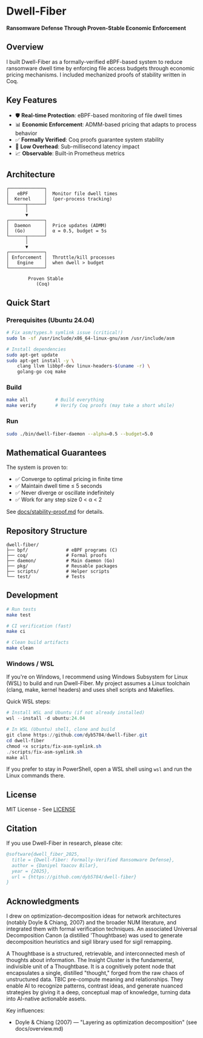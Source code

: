 # Dwell-Fiber

**Ransomware Defense Through Proven-Stable Economic Enforcement**

## Overview

I built Dwell-Fiber as a formally-verified eBPF-based system to reduce ransomware dwell time by enforcing file access budgets through economic pricing mechanisms. I included mechanized proofs of stability written in Coq.

## Key Features

- 🛡️ **Real-time Protection**: eBPF-based monitoring of file dwell times
- 📊 **Economic Enforcement**: ADMM-based pricing that adapts to process behavior
- ✅ **Formally Verified**: Coq proofs guarantee system stability
- 🚀 **Low Overhead**: Sub-millisecond latency impact
- 📈 **Observable**: Built-in Prometheus metrics

## Architecture

```
┌─────────────┐
│   eBPF      │  Monitor file dwell times
│  Kernel     │  (per-process tracking)
└──────┬──────┘
       │
       ▼
┌─────────────┐
│  Daemon     │  Price updates (ADMM)
│  (Go)       │  α = 0.5, budget = 5s
└──────┬──────┘
       │
       ▼
┌─────────────┐
│ Enforcement │  Throttle/kill processes
│   Engine    │  when dwell > budget
└─────────────┘

        Proven Stable
           (Coq)
```

## Quick Start

### Prerequisites (Ubuntu 24.04)

```bash
# Fix asm/types.h symlink issue (critical!)
sudo ln -sf /usr/include/x86_64-linux-gnu/asm /usr/include/asm

# Install dependencies
sudo apt-get update
sudo apt-get install -y \
    clang llvm libbpf-dev linux-headers-$(uname -r) \
    golang-go coq make
```

### Build

```bash
make all          # Build everything
make verify       # Verify Coq proofs (may take a short while)
```

### Run

```bash
sudo ./bin/dwell-fiber-daemon --alpha=0.5 --budget=5.0
```

## Mathematical Guarantees

The system is proven to:
- ✅ Converge to optimal pricing in finite time
- ✅ Maintain dwell time ≤ 5 seconds
- ✅ Never diverge or oscillate indefinitely
- ✅ Work for any step size 0 < α < 2

See [docs/stability-proof.md](docs/stability-proof.md) for details.

## Repository Structure

```
dwell-fiber/
├── bpf/              # eBPF programs (C)
├── coq/              # Formal proofs
├── daemon/           # Main daemon (Go)
├── pkg/              # Reusable packages
├── scripts/          # Helper scripts
└── test/             # Tests
```

## Development

```bash
# Run tests
make test

# CI verification (fast)
make ci

# Clean build artifacts
make clean
```

### Windows / WSL

If you're on Windows, I recommend using Windows Subsystem for Linux (WSL) to build and run Dwell-Fiber. My project assumes a Linux toolchain (clang, make, kernel headers) and uses shell scripts and Makefiles.

Quick WSL steps:

```powershell
# Install WSL and Ubuntu (if not already installed)
wsl --install -d ubuntu:24.04

# In WSL (Ubuntu) shell, clone and build
git clone https://github.com/dyb5784/dwell-fiber.git
cd dwell-fiber
chmod +x scripts/fix-asm-symlink.sh
./scripts/fix-asm-symlink.sh
make all
```

If you prefer to stay in PowerShell, open a WSL shell using `wsl` and run the Linux commands there.

## License

MIT License - See [LICENSE](LICENSE)

## Citation

If you use Dwell-Fiber in research, please cite:

```bibtex
@software{dwell_fiber_2025,
  title = {Dwell-Fiber: Formally-Verified Ransomware Defense},
  author = {Daniyel Yaacov Bilar},
  year = {2025},
  url = {https://github.com/dyb5784/dwell-fiber}
}
```

## Acknowledgments

 I drew on optimization-decomposition ideas for network architectures (notably Doyle & Chiang, 2007) and the broader NUM literature, and integrated them with formal verification techniques. An associated Universal Decomposition Canon (a distilled 'Thoughtbase) was used to generate decomposition heuristics and sigil library used for sigil remapping.

A Thoughtbase is a structured, retrievable, and interconnected mesh of thoughts about information. The Insight Cluster is the fundamental, indivisible unit of a Thoughtbase. It is a cognitively potent node that encapsulates a single, distilled "thought," forged from the raw chaos of unstructured data. 
TBIC pre-compute meaning and relationships. They enable AI to recognize patterns, contrast ideas, and generate nuanced strategies by giving it a deep, conceptual map of knowledge, turning data into AI-native actionable assets.

 Key influences:
- Doyle & Chiang (2007) — "Layering as optimization decomposition" (see docs/overview.md)

